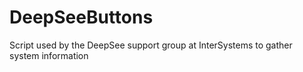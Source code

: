 # DeepSeeButtons
Script used by the DeepSee support group at InterSystems to gather system information
